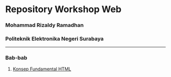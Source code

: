 # Repository Workshop Web
### Mohammad Rizaldy Ramadhan
### Politeknik Elektronika Negeri Surabaya

---

### Bab-bab
1. [Konsep Fundamental HTML](/workshop_web/html/README.md)
